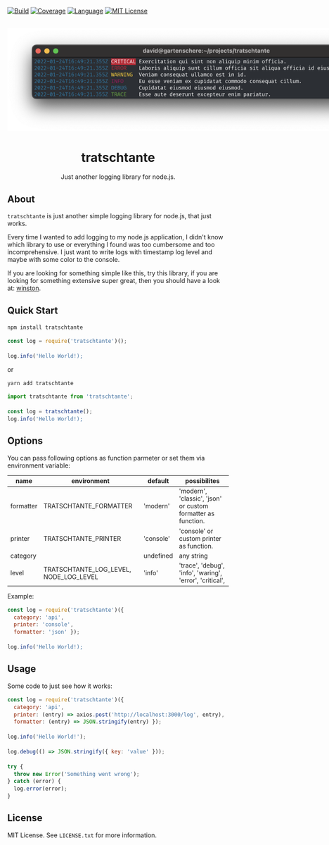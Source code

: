 <div id="top"></div>

[![Build][build-shield]][build-url]
[![Coverage][coverage-shield]][coverage-url]
[![Language][language-shield]][build-url]
[![MIT License][license-shield]][license-url]


<br />
<div align="center">
  <a href="https://github.com/hackercowboy/tratschtante">
    <img src="./screenshot.png" alt="Logo" style="max-width: 906px;">
  </a>

<h1 align="center">tratschtante</h1>
  <p align="center">
    Just another logging library for node.js.
  </p>
</div>

## About

`tratschtante` is just another simple logging library for node.js, that just works. 

Every time I wanted to add logging to my node.js application, I didn't know which library to use or everything I found was too cumbersome and too incomprehensive. I just want to write logs with timestamp log level and maybe with some color to the console. 

If you are looking for something simple like this, try this library, if you are looking for something extensive super great, then you should have a look at: [winston](https://github.com/winstonjs/winston).

## Quick Start

```bash
npm install tratschtante 
```

```javascript
const log = require('tratschtante')();

log.info('Hello World!);
```

or 

```bash
yarn add tratschtante 
```

```javascript
import tratschtante from 'tratschtante';

const log = tratschtante();
log.info('Hello World!);
```

## Options
You can pass following options as function parmeter or set them via environment variable:

| name  | environment | default | possibilites |
|---|---|---|---|
| formatter  | TRATSCHTANTE_FORMATTER | 'modern' | 'modern', 'classic', 'json' or custom formatter as function. |
| printer  | TRATSCHTANTE_PRINTER | 'console' | 'console' or custom printer as function. |
| category  | | undefined | any string |
| level | TRATSCHTANTE_LOG_LEVEL, NODE_LOG_LEVEL | 'info' | 'trace', 'debug', 'info', 'waring', 'error', 'critical',|

Example: 

```javascript
const log = require('tratschtante')({ 
  category: 'api',
  printer: 'console',
  formatter: 'json' });

log.info('Hello World!);
```

## Usage
Some code to just see how it works:

```javascript
const log = require('tratschtante')({ 
  category: 'api',
  printer: (entry) => axios.post('http://localhost:3000/log', entry),
  formatter: (entry) => JSON.stringify(entry) });

log.info('Hello World!');

log.debug(() => JSON.stringify({ key: 'value' }));

try {
  throw new Error('Something went wrong');
} catch (error) {
  log.error(error);
}

```

## License

MIT License. See `LICENSE.txt` for more information.


[build-shield]: https://img.shields.io/github/workflow/status/hackercowboy/tratschtante/CI.svg?style=for-the-badge
[build-url]: https://github.com/hackercowboy/tratschtante/actions/workflows/main.yml
[language-shield]: https://img.shields.io/github/languages/top/hackercowboy/tratschtante.svg?style=for-the-badge
[language-url]: https://github.com/hackercowboy/tratschtante
[coverage-shield]: https://img.shields.io/coveralls/github/hackercowboy/tratschtante.svg?style=for-the-badge
[coverage-url]: https://coveralls.io/github/hackercowboy/tratschtante
[license-shield]: https://img.shields.io/github/license/hackercowboy/tratschtante.svg?style=for-the-badge
[license-url]: https://github.com/hackercowboy/tratschtante/blob/master/LICENSE.txt

